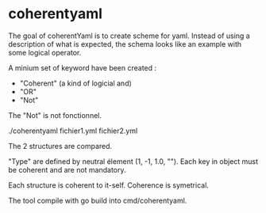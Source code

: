 # coherentyaml

The goal of coherentYaml is to create scheme for yaml. Instead of
using a description of what is expected, the schema looks like an
example with some logical operator.

A minium set of keyword have been created :
- "Coherent" (a kind of logicial and)
- "OR"
- "Not"

The "Not" is not fonctionnel.

./coherentyaml fichier1.yml fichier2.yml

The 2 structures are compared. 

"Type" are defined by neutral élement (1, -1, 1.0, ""). Each key
in object must be coherent and are not mandatory. 

Each structure is coherent to it-self. Coherence is symetrical.

The tool compile with go build
into cmd/coherentyaml.

